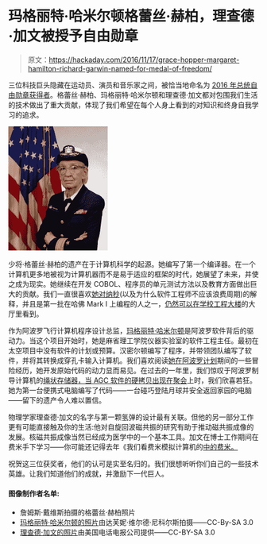 # 玛格丽特·哈米尔顿格蕾丝·赫柏，理查德·加文被授予自由勋章

> 原文：<https://hackaday.com/2016/11/17/grace-hopper-margaret-hamilton-richard-garwin-named-for-medal-of-freedom/>

三位科技巨头隐藏在运动员、演员和音乐家之间，被恰当地命名为 [2016 年总统自由勋章获得者](https://www.whitehouse.gov/the-press-office/2016/11/16/president-obama-names-recipients-presidential-medal-freedom)。格蕾丝·赫柏、玛格丽特·哈米尔顿和理查德·加文都对包围我们生活的技术做出了重大贡献，体现了我们希望在每个人身上看到的对知识和终身自我学习的追求。

![Commodore Grace M. Hopper, USN (covered).](img/a6e67987e8661992b2f0b26553bbe35f.png)

少将·格蕾丝·赫柏的遗产在于计算机科学的起源。她编写了第一个编译器。在一个计算机更多地被视为计算机器而不是易于适应的框架的时代，她展望了未来，并使之成为现实。她继续在开发 COBOL、程序员的单元测试方法以及教育方面做出巨大的贡献。我们一直很喜欢[她对纳秒](http://hackaday.com/2012/02/27/visualizing-a-nanosecond/)(以及为什么软件工程师不应该浪费周期)的解释，并且是第一批在哈佛 Mark I 上编程的人之一，[仍然可以在学校工程大楼](http://hackaday.com/2015/09/04/demonstrating-science-at-harvard-university/)的大厅里看到。

作为阿波罗飞行计算机程序设计总监，[玛格丽特·哈米尔顿](https://en.wikipedia.org/wiki/Margaret_Hamilton_(scientist))是阿波罗软件背后的驱动力。当这个项目开始时，她是麻省理工学院仪器实验室的软件工程主任。最初在太空项目中没有软件的计划或预算。汉密尔顿编写了程序，并带领团队编写了软件，并将其转换成穿孔卡输入计算机。我们喜欢阅读[她在阿波罗计划](https://www.wired.com/2015/10/margaret-hamilton-nasa-apollo/)期间的一些冒险经历，她开发原始代码的动力显而易见。在过去的一年里，我们惊叹于阿波罗制导计算机的[绳状存储器，当 AGC 软件的](http://hackaday.com/2016/09/02/decoding-rediscovered-rope-memory-from-the-apollo-guidance-computer/)[硬拷贝出现在聚会](http://hackaday.com/2016/07/05/don-eyles-walks-us-through-the-lunar-module-source-code/)上时，我们欣喜若狂。她为第一台便携式电脑编写了代码——一台碰巧登陆月球并安全返回家园的电脑——留下的遗产令人难以置信。

物理学家理查德·加文的名字与第一颗氢弹的设计最有关联。但他的另一部分工作更有可能直接触及你的生活:他对自旋回波磁共振的研究有助于推动磁共振成像的发展。核磁共振成像当然已经成为医学中的一个基本工具。加文在博士工作期间在费米手下学习——你可能还记得去年《我们看费米模拟计算机的[中的费米。](https://hackaday.com/2015/09/11/fermiac-the-computer-that-advanced-the-manhattan-project/)

祝贺这三位获奖者，他们的认可是实至名归的。我们很想听听你们自己的一些技术英雄。让我们知道他们的成就，并激励下一代巨人。

#### 图像制作者名单:

*   詹姆斯·戴维斯拍摄的格蕾丝·赫柏照片
*   [玛格丽特·哈米尔顿的照片](https://commons.wikimedia.org/wiki/File:Margaret_Hamilton_1995.jpg)由达芙妮·维尔德·尼科尔斯拍摄——CC-By-SA 3.0
*   [理查德·加文的照片](https://commons.wikimedia.org/wiki/File:RichardGarwin1980.jpg)由美国电话电报公司提供——CC-BY-SA 3.0